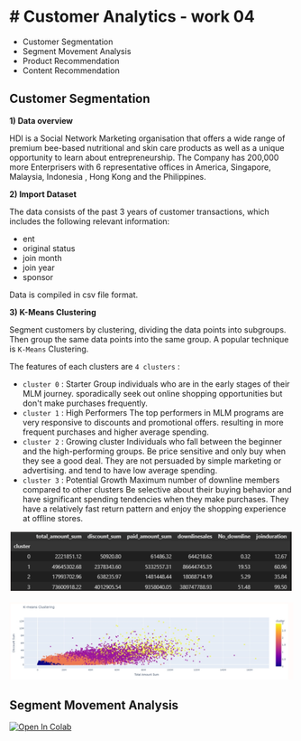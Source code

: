 # # Customer Analytics - work 04
 - Customer Segmentation
 - Segment Movement Analysis
 - Product Recommendation
 - Content Recommendation


## Customer Segmentation

**1) Data overview**

HDI is a Social Network Marketing organisation that offers a wide range of premium bee-based nutritional and skin care products as well as a unique opportunity to learn about entrepreneurship. The Company has 200,000 more Enterprisers with 6 representative offices in America, Singapore, Malaysia, Indonesia , Hong Kong and the Philippines.

**2) Import Dataset**

The data consists of the past 3 years of customer transactions, which includes the following relevant information:
- ent
- original status
- join month
- join year
- sponsor
  
Data is compiled in csv file format.

**3) K-Means Clustering**

Segment customers by clustering, dividing the data points into subgroups. Then group the same data points into the same group. A popular technique is `K-Means` Clustering.

The features of each clusters are `4 clusters` :

 - `cluster 0` : Starter Group individuals who are in the early stages of their MLM journey. sporadically seek out online shopping opportunities but don't make purchases frequently.
 - `cluster 1` : High Performers The top performers in MLM programs are very responsive to discounts and promotional offers. resulting in more frequent purchases and higher average spending.
 - `cluster 2` : Growing cluster Individuals who fall between the beginner and the high-performing groups. Be price sensitive and only buy when they see a good deal. They are not persuaded by simple marketing or advertising. and tend to have low average spending.
 - `cluster 3` : Potential Growth Maximum number of downline members compared to other clusters Be selective about their buying behavior and have significant spending tendencies when they make purchases. They have a relatively fast return pattern and enjoy the shopping experience at offline stores.

![Alt text](https://github.com/KK-PU/K19-MADT8101-CustomerAnalytics/blob/main/V4_Segment%26Product%26Content/img/cluster2.jpg)

![Alt text](https://github.com/KK-PU/K19-MADT8101-CustomerAnalytics/blob/main/V4_Segment%26Product%26Content/img/cluster.jpg)


## Segment Movement Analysis

[![Open In Colab](https://colab.research.google.com/assets/colab-badge.svg)](https://colab.research.google.com/drive/1BpDBPxs2togvmgEqFrBTVnskpu77FgfS)


